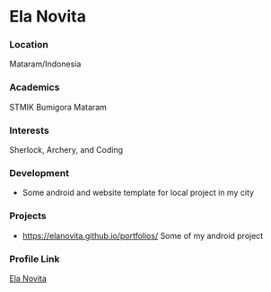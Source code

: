 # Ela Novita

### Location

Mataram/Indonesia

### Academics

STMIK Bumigora Mataram

### Interests

Sherlock, Archery, and Coding

### Development

- Some android and website template for local project in my city

### Projects

- https://elanovita.github.io/portfolios/
Some of my android project

### Profile Link

[Ela Novita](https://github.com/ElaNovita)
